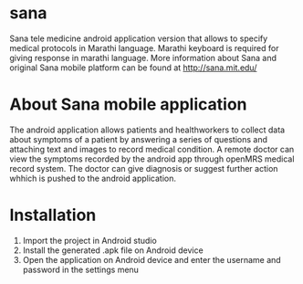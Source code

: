 sana
====

Sana tele medicine android application version that allows to specify medical protocols in Marathi language. 
Marathi keyboard is required for giving response in marathi language.
More information about Sana and original Sana mobile platform can be found at http://sana.mit.edu/

About Sana mobile application
====

The android application allows patients and healthworkers to collect data about symptoms of a patient by answering a series of questions and attaching text and images to record medical condition. A remote doctor can view the symptoms recorded by the android app through openMRS medical record system. The doctor can give diagnosis or suggest further action whhich is pushed to the android application.

Installation
====

1. Import the project in Android studio
2. Install the generated .apk file on Android device
3. Open the application on Android device and enter the username and password in the settings menu
